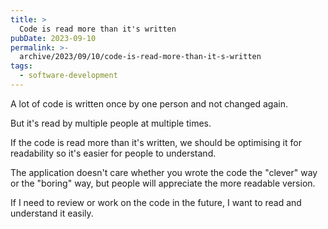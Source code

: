 ```yaml
---
title: >
  Code is read more than it's written
pubDate: 2023-09-10
permalink: >-
  archive/2023/09/10/code-is-read-more-than-it-s-written
tags:
  - software-development
---
```


A lot of code is written once by one person and not changed again.

But it's read by multiple people at multiple times.

If the code is read more than it's written, we should be optimising it for readability so it's easier for people to understand.

The application doesn't care whether you wrote the code the "clever" way or the "boring" way, but people will appreciate the more readable version.

If I need to review or work on the code in the future, I want to read and understand it easily.

